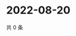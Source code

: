 # 2022-08-20

共 0 条

<!-- BEGIN WEIBO -->
<!-- 最后更新时间 Sat Aug 20 2022 02:06:40 GMT+0800 (China Standard Time) -->

<!-- END WEIBO -->
